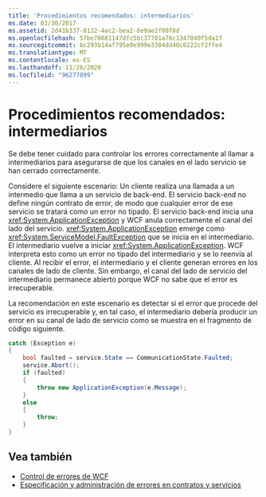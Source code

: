 ```yaml
---
title: 'Procedimientos recomendados: intermediarios'
ms.date: 03/30/2017
ms.assetid: 2d41b337-8132-4ac2-bea2-6e9ae2f00f8d
ms.openlocfilehash: 57be78681147dfc5bc37701a76c1347040f5da1f
ms.sourcegitcommit: bc293b14af795e0e999e3304dd40c0222cf2ffe4
ms.translationtype: MT
ms.contentlocale: es-ES
ms.lasthandoff: 11/26/2020
ms.locfileid: "96277899"
---
```

# <a name="best-practices-intermediaries"></a>Procedimientos recomendados: intermediarios

Se debe tener cuidado para controlar los errores correctamente al llamar a intermediarios para asegurarse de que los canales en el lado servicio se han cerrado correctamente.  
  
 Considere el siguiente escenario: Un cliente realiza una llamada a un intermedio que llama a un servicio de back-end.  El servicio back-end no define ningún contrato de error, de modo que cualquier error de ese servicio se tratará como un error no tipado.  El servicio back-end inicia una <xref:System.ApplicationException> y WCF anula correctamente el canal del lado del servicio. <xref:System.ApplicationException> emerge como <xref:System.ServiceModel.FaultException> que se inicia en el intermediario. El intermediario vuelve a iniciar <xref:System.ApplicationException>. WCF interpreta esto como un error no tipado del intermediario y se lo reenvía al cliente. Al recibir el error, el intermediario y el cliente generan errores en los canales de lado de cliente. Sin embargo, el canal del lado de servicio del intermediario permanece abierto porque WCF no sabe que el error es irrecuperable.  
  
 La recomendación en este escenario es detectar si el error que procede del servicio es irrecuperable y, en tal caso, el intermediario debería producir un error en su canal de lado de servicio como se muestra en el fragmento de código siguiente.  
  
```csharp  
catch (Exception e)  
{  
    bool faulted = service.State == CommunicationState.Faulted;  
    service.Abort();  
    if (faulted)  
    {  
        throw new ApplicationException(e.Message);  
    }  
    else  
    {  
        throw;  
    }  
}  
```  
  
## <a name="see-also"></a>Vea también

- [Control de errores de WCF](wcf-error-handling.md)
- [Especificación y administración de errores en contratos y servicios](specifying-and-handling-faults-in-contracts-and-services.md)
